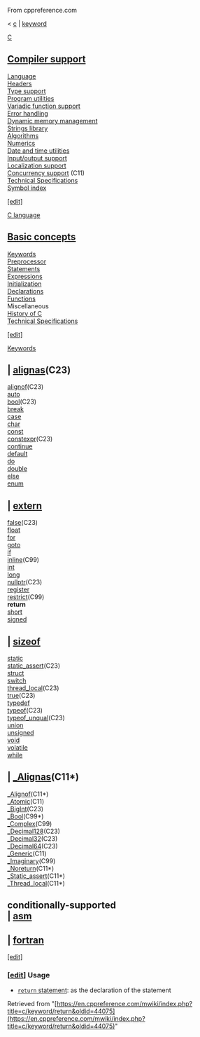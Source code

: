 From cppreference.com

< [c](../../c.html "c")‎ | [keyword](../keyword.html "c/keyword")

[ C](../../c.html "c")

[Compiler support](../compiler_support.html "c/compiler support")  
---  
[Language](../language.html "c/language")  
[Headers](../header.html "c/header")  
[Type support](../types.html "c/types")  
[Program utilities](../program.html "c/program")  
[Variadic function support](../variadic.html "c/variadic")  
[Error handling](../error.html "c/error")  
[Dynamic memory management](../memory.html "c/memory")  
[Strings library](../string.html "c/string")  
[Algorithms](../algorithm.html "c/algorithm")  
[Numerics](../numeric.html "c/numeric")  
[Date and time utilities](../chrono.html "c/chrono")  
[Input/output support](../io.html "c/io")  
[Localization support](../locale.html "c/locale")  
[Concurrency support](../thread.html "c/thread") (C11)  
[Technical Specifications](../experimental.html "c/experimental")  
[Symbol index](../index.html "c/symbol index")  
  
[[edit]](https://en.cppreference.com/mwiki/index.php?title=Template:c/navbar_content&action=edit)

[ C language](../language.html "c/language")

[Basic concepts](../language/basic_concepts.html "c/language/basic concepts")  
---  
[ Keywords](../keyword.html "c/keyword")  
[ Preprocessor](../preprocessor.html "c/preprocessor")  
[ Statements](../language/statements.html "c/language/statements")  
[ Expressions](../language/operators.html "c/language/expressions")  
[ Initialization](../language/initialization.html "c/language/initialization")  
[ Declarations](../language/declarations.html "c/language/declarations")  
[ Functions](../language/functions.html "c/language/functions")  
Miscellaneous  
[ History of C](../language/history.html "c/language/history")  
[Technical Specifications](../experimental.html "c/experimental")  
  
[[edit]](https://en.cppreference.com/mwiki/index.php?title=Template:c/language/navbar_content&action=edit)

[ Keywords](../keyword.html "c/keyword")

| [alignas](alignas.html "c/keyword/alignas")(C23)  
---  
[alignof](alignof.html "c/keyword/alignof")(C23)  
[auto](auto.html "c/keyword/auto")  
[bool](bool.html "c/keyword/bool")(C23)  
[break](break.html "c/keyword/break")  
[case](case.html "c/keyword/case")  
[char](char.html "c/keyword/char")  
[const](const.html "c/keyword/const")  
[constexpr](constexpr.html "c/keyword/constexpr")(C23)` `  
[continue](continue.html "c/keyword/continue")  
[default](default.html "c/keyword/default")  
[do](do.html "c/keyword/do")  
[double](double.html "c/keyword/double")  
[else](else.html "c/keyword/else")  
[enum](enum.html "c/keyword/enum")  
  
| [extern](extern.html "c/keyword/extern")  
---  
[false](false.html "c/keyword/false")(C23)  
[float](float.html "c/keyword/float")  
[for](for.html "c/keyword/for")  
[goto](goto.html "c/keyword/goto")  
[if](if.html "c/keyword/if")  
[inline](inline.html "c/keyword/inline")(C99)  
[int](int.html "c/keyword/int")  
[long](long.html "c/keyword/long")  
[nullptr](nullptr.html "c/keyword/nullptr")(C23)  
[register](register.html "c/keyword/register")  
[restrict](restrict.html "c/keyword/restrict")(C99)` `  
**return**  
[short](short.html "c/keyword/short")  
[signed](signed.html "c/keyword/signed")  
  
| [sizeof](sizeof.html "c/keyword/sizeof")  
---  
[static](static.html "c/keyword/static")  
[static_assert](static_assert.html "c/keyword/static assert")(C23)  
[struct](struct.html "c/keyword/struct")  
[switch](switch.html "c/keyword/switch")  
[thread_local](thread_local.html "c/keyword/thread local")(C23)  
[true](true.html "c/keyword/true")(C23)  
[typedef](typedef.html "c/keyword/typedef")  
[typeof](typeof.html "c/keyword/typeof")(C23)  
[typeof_unqual](typeof_unqual.html "c/keyword/typeof unqual")(C23)` `  
[union](union.html "c/keyword/union")  
[unsigned](unsigned.html "c/keyword/unsigned")  
[void](void.html "c/keyword/void")  
[volatile](volatile.html "c/keyword/volatile")  
[while](while.html "c/keyword/while")  
  
| [_Alignas](_Alignas.html "c/keyword/ Alignas")(C11*)  
---  
[_Alignof](_Alignof.html "c/keyword/ Alignof")(C11*)  
[_Atomic](_Atomic.html "c/keyword/ Atomic")(C11)  
[_BigInt](https://en.cppreference.com/mwiki/index.php?title=c/keyword/_BigInt&action=edit&redlink=1 "c/keyword/ BigInt \(page does not exist\)")(C23)  
[_Bool](_Bool.html "c/keyword/ Bool")(C99*)  
[_Complex](_Complex.html "c/keyword/ Complex")(C99)  
[_Decimal128](_Decimal128.html "c/keyword/ Decimal128")(C23)  
[_Decimal32](_Decimal32.html "c/keyword/ Decimal32")(C23)  
[_Decimal64](_Decimal64.html "c/keyword/ Decimal64")(C23)  
[_Generic](_Generic.html "c/keyword/ Generic")(C11)  
[_Imaginary](_Imaginary.html "c/keyword/ Imaginary")(C99)  
[_Noreturn](_Noreturn.html "c/keyword/ Noreturn")(C11*)  
[_Static_assert](_Static_assert.html "c/keyword/ Static assert")(C11*)  
[_Thread_local](_Thread_local.html "c/keyword/ Thread local")(C11*)  
  
conditionally-supported  
| [asm](../language/asm.html "c/language/asm")  
---  
  
| [fortran](fortran.html "c/keyword/fortran")  
---  
  
[[edit]](https://en.cppreference.com/mwiki/index.php?title=Template:c/keyword/navbar_content&action=edit)

### [[edit](https://en.cppreference.com/mwiki/index.php?title=c/keyword/return&action=edit&section=1 "Edit section: Usage")] Usage

  * [ `return` statement](../language/return.html "c/language/return"): as the declaration of the statement 



Retrieved from "[https://en.cppreference.com/mwiki/index.php?title=c/keyword/return&oldid=44075](https://en.cppreference.com/mwiki/index.php?title=c/keyword/return&oldid=44075)" 
